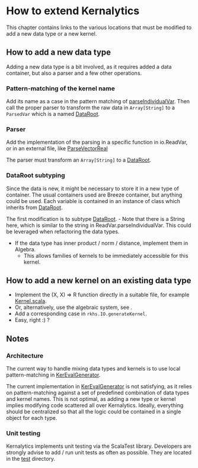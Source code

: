 # How to extend Kernalytics

This chapter contains links to the various locations that must be modified to add a new data type or a new kernel.

## How to add a new data type

Adding a new data type is a bit involved, as it requires added a data container, but also a parser and a few other operations.

### Pattern-matching of the kernel name

Add its name as a case in the pattern matching of [parseIndividualVar](/src/main/scala/io/ReadVar.scala). Then call the proper parser to transform the raw data in `Array[String]` to a `ParsedVar` which is a named [DataRoot](/src/main/scala/rkhs/DataRoot.scala).

### Parser

Add the implementation of the parsing in a specific function in io.ReadVar, or in an external file, like [ParseVectorReal](/src/main/scala/io/ParseVectorReal.scala)

The parser must transform an `Array[String]` to a [DataRoot](/src/main/scala/rkhs/DataRoot.scala).

### DataRoot subtyping

Since the data is new, it might be necessary to store it in a new type of container. The usual containers used are Breeze container, but anything could be used. Each variable is contained in an instance of class which inherits from [DataRoot](/src/main/scala/rkhs/DataRoot.scala).

The first modification is to subtype [DataRoot](/src/main/scala/rkhs/DataRoot.scala).
	- Note that there is a String here, which is similar to the string in ReadVar.parseIndividualVar. This could be leveraged when refactoring the data types.
- If the data type has inner product / norm / distance, implement them in Algebra.
	- This allows families of kernels to be immediately accessible for this kernel.

## How to add a new kernel on an existing data type

- Implement the (X, X) => R function directly in a suitable file, for example [Kernel.scala](/src/main/scala/rkhs/Kernel.scala).
- Or, alternatively, use the algebraic system, see .
- Add a corresponding case in `rkhs.IO.generateKernel`.
- Easy, right :) ?

## Notes

### Architecture

The current way to handle mixing data types and kernels is to use local pattern-matching in [KerEvalGenerator](/src/main/scala/rkhs/KerEvalGenerator.scala).

The current implementation in [KerEvalGenerator](/src/main/scala/rkhs/KerEvalGenerator.scala) is not satisfying, as it relies on pattern-matching against a set of predefined combination of data types and kernel names. This is not optimal, as adding a new type or kernel implies modifying code scattered all over Kernalytics. Ideally, everything should be centralized so that all the logic could be contained in a single object for each type.

### Unit testing

Kernalytics implements unit testing via the ScalaTest library. Developers are strongly advise to add / run unit tests as often as possible. They are located in the [test](/src/test/scala) directory.
